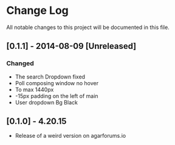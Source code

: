 # Change Log
All notable changes to this project will be documented in this file.

## [0.1.1] - 2014-08-09 [Unreleased]
### Changed
- The search Dropdown fixed
- Poll composing window no hover
- To max 1440px
- -15px padding on the left of main
- User dropdown Bg Black

## [0.1.0] - 4.20.15
- Release of a weird version on agarforums.io

